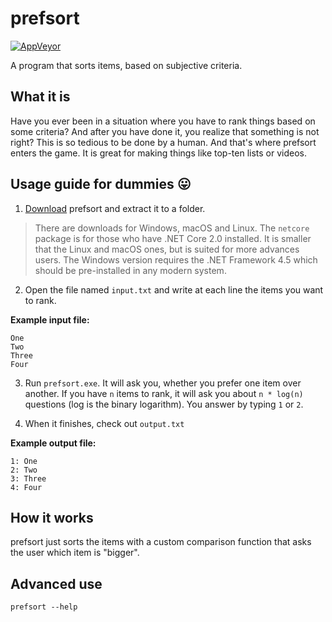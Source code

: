 # prefsort

[![AppVeyor](https://img.shields.io/appveyor/ci/teo-tsirpanis/prefsort.svg?style=flat-square)](https://github.com/teo-tsirpanis/prefsort)

A program that sorts items, based on subjective criteria.

## What it is

Have you ever been in a situation where you have to rank things based on some criteria? And after you have done it, you realize that something is not right? This is so tedious to be done by a human. And that's where prefsort enters the game. It is great for making things like top-ten lists or videos.

## Usage guide for dummies 😛

1. [Download](https://github.com/teo-tsirpanis/prefsort/releases) prefsort and extract it to a folder.

> There are downloads for Windows, macOS and Linux. The `netcore` package is for those who have .NET Core 2.0 installed. It is smaller that the Linux and macOS ones, but is suited for more advances users. The Windows version requires the .NET Framework 4.5 which should be pre-installed in any modern system.

2. Open the file named `input.txt` and write at each line the items you want to rank.

__Example input file:__

```
One
Two
Three
Four
```

3. Run `prefsort.exe`. It will ask you, whether you prefer one item over another. If you have `n` items to rank, it will ask you about `n * log(n)` questions (log is the binary logarithm). You answer by typing `1` or `2`.

4. When it finishes, check out `output.txt`

__Example output file:__

```
1: One
2: Two
3: Three
4: Four
```

## How it works

prefsort just sorts the items with a custom comparison function that asks the user which item is "bigger".

## Advanced use

`prefsort --help`
